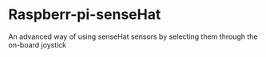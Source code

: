 # Raspberr-pi-senseHat
An advanced way of using senseHat sensors by selecting them through the on-board joystick
